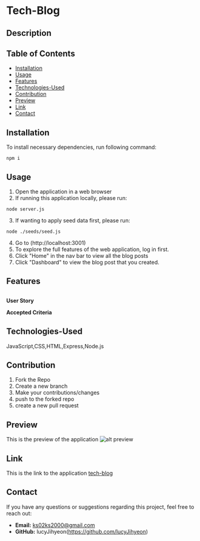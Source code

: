 # Tech-Blog

## Description


## Table of Contents
- [Installation](#installation)
- [Usage](#usage)
- [Features](#features)
- [Technologies-Used](#technologies-used)
- [Contribution](#contribution)
- [Preview](#preview)
- [Link](#link)
- [Contact](#contact)

## Installation 
To install necessary dependencies, run following command:
```
npm i

```

## Usage
1. Open the application in a web browser 
2. If running this application locally, please run:
``` 
node server.js
```
3. If wanting to apply seed data first, please run:
```
node ./seeds/seed.js
```
4. Go to (http://localhost:3001)
5. To explore the full features of the web application, log in first.
6. Click "Home" in the nav bar to view all the blog posts
7. Click "Dashboard" to view the blog post that you created.



## Features

## 
**User Story**


**Accepted Criteria**


## Technologies-Used
JavaScript,CSS,HTML,Express,Node.js



## Contribution 
1. Fork the Repo 
2. Create a new branch 
3. Make your contributions/changes 
4. push to the forked repo 
5. create a new pull request



## Preview 

This is the preview of the application 
![alt preview]()

## Link

This is the link to the application
[tech-blog](https://tech-blog-lucy-d3e6ca812dab.herokuapp.com/)

## Contact

If you have any questions or suggestions regarding this project, feel free to reach out:

- **Email:** ks02ks2000@gmail.com
- **GitHub:** lucyJihyeon(https://github.com/lucyJihyeon)

